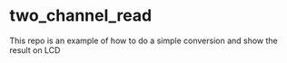 # two_channel_read
This repo is an example of how to do a simple conversion and show the result on LCD
